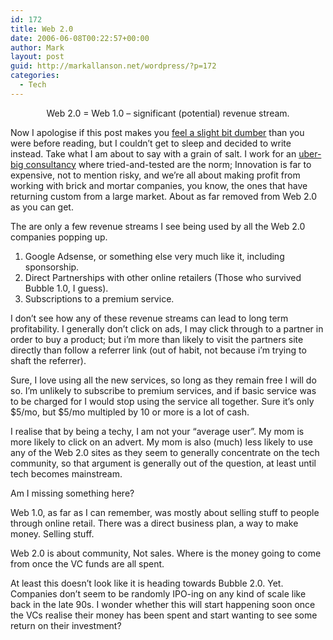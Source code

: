 ```yaml
---
id: 172
title: Web 2.0
date: 2006-06-08T00:22:57+00:00
author: Mark
layout: post
guid: http://markallanson.net/wordpress/?p=172
categories:
  - Tech
---
```

<p align="center">
  Web 2.0 = Web 1.0 &#8211; significant (potential) revenue stream.
</p>

Now I apologise if this post makes you [feel a slight bit dumber](http://www.25hoursaday.com/weblog/PermaLink.aspx?guid=645ab6fc-6211-4209-adb2-7561153656c7 "Dare Obasabjo") than you were before reading, but I couldn&#8217;t get to sleep and decided to write instead. Take what I am about to say with a grain of salt. I work for an [uber-big consultancy](http://accenture.com "Accenture") where tried-and-tested are the norm; Innovation is far to expensive, not to mention risky, and we&#8217;re all about making profit from working with brick and mortar companies, you know, the ones that have returning custom from a large market. About as far removed from Web 2.0 as you can get.

The are only a few revenue streams I see being used by all the Web 2.0 companies popping up.

  1. Google Adsense, or something else very much like it, including sponsorship.
  2. Direct Partnerships with other online retailers (Those who survived Bubble 1.0, I guess).
  3. Subscriptions to a premium service.

I don&#8217;t see how any of these revenue streams can lead to long term profitability. I generally don&#8217;t click on ads, I may click through to a partner in order to buy a product; but i&#8217;m more than likely to visit the partners site directly than follow a referrer link (out of habit, not because i&#8217;m trying to shaft the referrer).

Sure, I love using all the new services, so long as they remain free I will do so. I&#8217;m unlikely to subscribe to premium services, and if basic service was to be charged for I would stop using the service all together. Sure it&#8217;s only $5/mo, but $5/mo multipled by 10 or more is a lot of cash.

I realise that by being a techy, I am not your &#8220;average user&#8221;. My mom is more likely to click on an advert. My mom is also (much) less likely to use any of the Web 2.0 sites as they seem to generally concentrate on the tech community, so that argument is generally out of the question, at least until tech becomes mainstream.

Am I missing something here?

Web 1.0, as far as I can remember, was mostly about selling stuff to people through online retail. There was a direct business plan, a way to make money. Selling stuff.

Web 2.0 is about community, Not sales. Where is the money going to come from once the VC funds are all spent.

At least this doesn&#8217;t look like it is heading towards Bubble 2.0. Yet. Companies don&#8217;t seem to be randomly IPO-ing on any kind of scale like back in the late 90s. I wonder whether this will start happening soon once the VCs realise their money has been spent and start wanting to see some return on their investment?